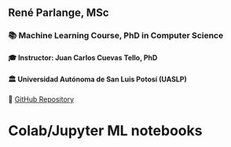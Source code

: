 ## René Parlange, MSc
### 📚 Machine Learning Course, PhD in Computer Science
#### 🎓 Instructor: Juan Carlos Cuevas Tello, PhD
#### 🏛 Universidad Autónoma de San Luis Potosí (UASLP)

🔗 [GitHub Repository](https://github.com/parlange/)

# Colab/Jupyter ML notebooks
